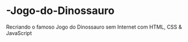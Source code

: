 # -Jogo-do-Dinossauro
Recriando o famoso Jogo do Dinossauro sem Internet com HTML, CSS &amp; JavaScript
